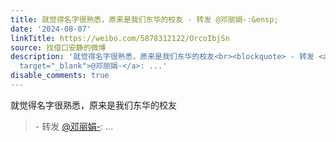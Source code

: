 ```yaml
---
title: 就觉得名字很熟悉，原来是我们东华的校友 - 转发 @邓丽娟-:&ensp;
date: '2024-08-07'
linkTitle: https://weibo.com/5878312122/OrcoIbjSn
source: 找借口安静的微博
description: '就觉得名字很熟悉，原来是我们东华的校友<br><blockquote> - 转发 <a href="https://weibo.com/5661176683"
  target="_blank">@邓丽娟-</a>: ...'
disable_comments: true
---
```

就觉得名字很熟悉，原来是我们东华的校友<br><blockquote> - 转发 <a href="https://weibo.com/5661176683" target="_blank">@邓丽娟-</a>: ...